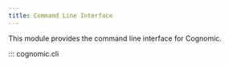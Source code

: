 ```yaml
---
title: Command Line Interface
---
```


This module provides the command line interface for Cognomic.

::: cognomic.cli
